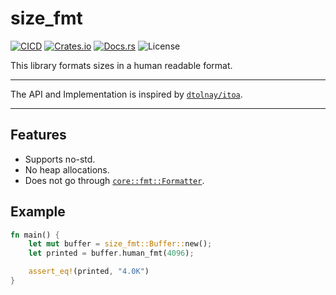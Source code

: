# size_fmt

[![CICD](https://github.com/bydlw98/size_fmt/actions/workflows/CICD.yml/badge.svg)](https://github.com/bydlw98/size_fmt/actions/workflows/CICD.yml)
[![Crates.io](https://img.shields.io/crates/v/size_fmt)](https://crates.io/crates/size_fmt)
[![Docs.rs](https://img.shields.io/docsrs/size_fmt)](https://docs.rs/size_fmt)
![License](https://img.shields.io/crates/l/size_fmt)

This library formats sizes in a human readable format.

---

The API and Implementation is inspired by [`dtolnay/itoa`].

---

## Features

* Supports no-std.
* No heap allocations.
* Does not go through [`core::fmt::Formatter`].

## Example

```rust
fn main() {
    let mut buffer = size_fmt::Buffer::new();
    let printed = buffer.human_fmt(4096);

    assert_eq!(printed, "4.0K")
}
```

[`core::fmt::Formatter`]: https://doc.rust-lang.org/std/fmt/struct.Formatter.html
[`dtolnay/itoa`]: https://crates.io/crates/itoa
